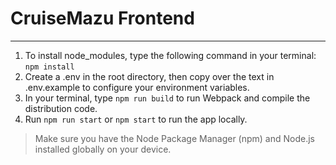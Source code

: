 # CruiseMazu Frontend

---

1. To install node_modules, type the following command in your terminal: `npm install`
2. Create a .env in the root directory, then copy over the text in .env.example to configure your environment variables.
3. In your terminal, type `npm run build` to run Webpack and compile the distribution code.
4. Run `npm run start` or `npm start` to run the app locally.

> Make sure you have the Node Package Manager (npm) and Node.js installed globally on your device.
